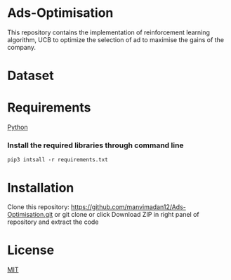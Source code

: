 # Ads-Optimisation
This repository contains the implementation of reinforcement learning algorithm, UCB to optimize the selection of ad to maximise the gains of the company.

# Dataset


# Requirements
[Python](https://www.python.org/downloads/)

### Install the required libraries through command line

`pip3 intsall -r requirements.txt`


# Installation
Clone this repository: https://github.com/manvimadan12/Ads-Optimisation.git or
git clone 
or click Download ZIP in right panel of repository and extract the code




# License
[MIT](https://choosealicense.com/licenses/mit/#suggest-this-license)


